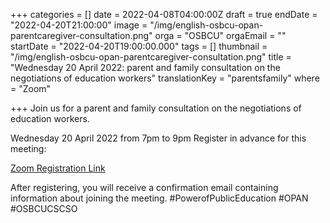 +++
categories = []
date = 2022-04-08T04:00:00Z
draft = true
endDate = "2022-04-20T21:00:00"
image = "/img/english-osbcu-opan-parentcaregiver-consultation.png"
orga = "OSBCU"
orgaEmail = ""
startDate = "2022-04-20T19:00:00.000"
tags = []
thumbnail = "/img/english-osbcu-opan-parentcaregiver-consultation.png"
title = "Wednesday 20 April 2022: parent and family consultation on the negotiations of education workers"
translationKey = "parentsfamily"
where = "Zoom"

+++
Join us for a parent and family consultation on the negotiations of education workers.

Wednesday 20 April 2022 from 7pm to 9pm Register in advance for this meeting:

[Zoom Registration Link](https://us02web.zoom.us/meeting/register/tZUtf-CqrDovHdxmdvuBJ8TN133kRCFx0ACb?fbclid=IwAR21CBP1SyqAK92zcuD1MMyuPTs5AOUFQptZ550zABI6o94xec9m8VwzBGs)

After registering, you will receive a confirmation email containing information about joining the meeting. #PowerofPublicEducation #OPAN #OSBCUCSCSO
